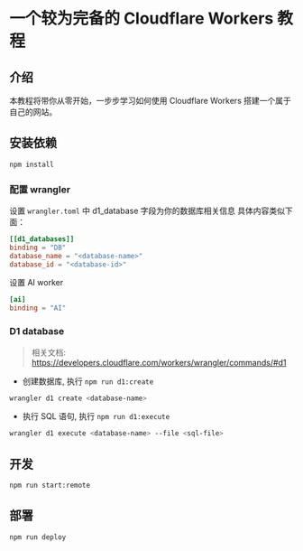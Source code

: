# 一个较为完备的 Cloudflare Workers 教程

## 介绍

本教程将带你从零开始，一步步学习如何使用 Cloudflare Workers 搭建一个属于自己的网站。

## 安装依赖

```bash
npm install
```

### 配置 wrangler

设置 `wrangler.toml` 中 d1_database 字段为你的数据库相关信息
具体内容类似下面：

```toml
[[d1_databases]]
binding = "DB"
database_name = "<database-name>"
database_id = "<database-id>"
```

设置 AI worker

```toml
[ai]
binding = "AI"
```

### D1 database

> 相关文档: https://developers.cloudflare.com/workers/wrangler/commands/#d1

- 创建数据库, 执行 `npm run d1:create`

```bash
wrangler d1 create <database-name>
```

- 执行 SQL 语句, 执行 `npm run d1:execute`

```bash
wrangler d1 execute <database-name> --file <sql-file>
```

## 开发

```bash
npm run start:remote
```

## 部署

```bash
npm run deploy
```
